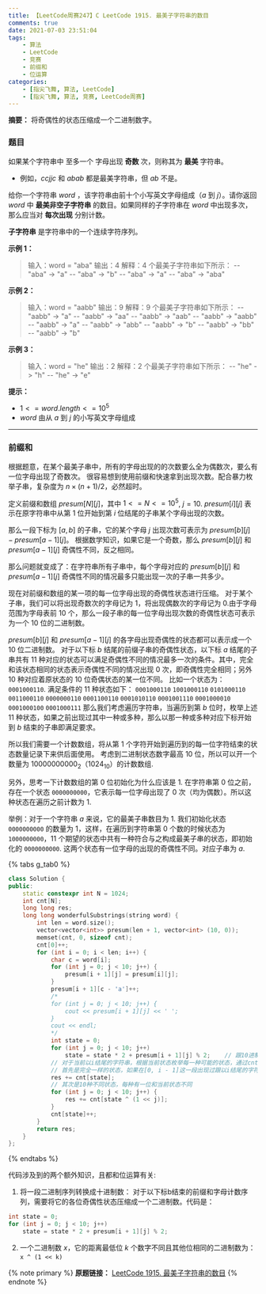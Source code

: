 ```yaml
---
title: 【LeetCode周赛247】C LeetCode 1915. 最美子字符串的数目
comments: true
date: 2021-07-03 23:51:04
tags:
    - 算法
    - LeetCode
    - 竞赛
    - 前缀和
    - 位运算
categories:
    - [指尖飞舞, 算法, LeetCode]
    - [指尖飞舞, 算法, 竞赛, LeetCode周赛]
---
```

__摘要：__
将奇偶性的状态压缩成一个二进制数字。
<!-- more -->

### 题目

如果某个字符串中 至多一个 字母出现 __奇数__ 次，则称其为 __最美__ 字符串。

+ 例如，$ccjjc$ 和 $abab$ 都是最美字符串，但 $ab$ 不是。

给你一个字符串 $word$ ，该字符串由前十个小写英文字母组成（$a$ 到 $j$）。请你返回 $word$ 中 __最美非空子字符串__ 的数目。如果同样的子字符串在 $word$ 中出现多次，那么应当对 __每次出现__ 分别计数。

__子字符串__ 是字符串中的一个连续字符序列。

__示例 1：__

> 输入：word = "aba"
输出：4
解释：4 个最美子字符串如下所示：
-- "aba" -> "a"
-- "aba" -> "b"
-- "aba" -> "a"
-- "aba" -> "aba"

__示例 2：__

> 输入：word = "aabb"
输出：9
解释：9 个最美子字符串如下所示：
-- "aabb" -> "a"
-- "aabb" -> "aa"
-- "aabb" -> "aab"
-- "aabb" -> "aabb"
-- "aabb" -> "a"
-- "aabb" -> "abb"
-- "aabb" -> "b"
-- "aabb" -> "bb"
-- "aabb" -> "b"

__示例 3：__

> 输入：word = "he"
输出：2
解释：2 个最美子字符串如下所示：
-- "he" -> "h"
-- "he" -> "e"

__提示：__

+ $1 <= word.length <= 10^5$
+ $word$ 由从 $a$ 到 $j$ 的小写英文字母组成

___

### 前缀和

根据题意，在某个最美子串中，所有的字母出现的的次数要么全为偶数次，要么有一位字母出现了奇数次。
很容易想到使用前缀和快速拿到出现次数。配合暴力枚举子串，复杂度为 $n \times (n + 1) / 2$，必然超时。

定义前缀和数组 $presum[N][j]$，其中 $1 <= N <= 10^5$, $j = 10$. $presum[i][j]$ 表示在原字符串中从第 $1$ 位开始到第 $i$ 位结尾的子串某个字母出现的次数。

那么一段下标为 $[a, b]$ 的子串，它的某个字母 $j$ 出现次数可表示为 $presum[b][j] - presum[a - 1][j]$。 根据数学知识，如果它是一个奇数，那么 $presum[b][j]$ 和 $presum[a - 1][j]$ 奇偶性不同，反之相同。

那么问题就变成了：在字符串所有子串中，每个字母对应的 $presum[b][j]$ 和 $presum[a - 1][j]$ 奇偶性不同的情况最多只能出现一次的子串一共多少。

现在对前缀和数组的某一项的每一位字母出现的奇偶性状态进行压缩。
对于某个子串，我们可以将出现奇数次的字母记为 $1$，将出现偶数次的字母记为 $0$.由于字母范围为字母表前 $10$ 个，那么一段子串的每一位字母出现次数的奇偶性状态可表示为一个 $10$ 位的二进制数。

$presum[b][j]$ 和 $presum[a - 1][j]$ 的各字母出现奇偶性的状态都可以表示成一个 $10$ 位二进制数。
对于以下标 $b$ 结尾的前缀子串的奇偶性状态，以下标 $a$ 结尾的子串共有 $11$ 种对应的状态可以满足奇偶性不同的情况最多一次的条件。其中，完全和该状态相同的状态表示奇偶性不同的情况出现 $0$ 次，即奇偶性完全相同；另外 $10$ 种对应着原状态的 $10$ 位奇偶状态的某一位不同。
比如一个状态为：`0001000110`. 满足条件的 $11$ 种状态如下：
`0001000110`
`1001000110`
`0101000110`
`0011000110`
`0000000110`
`0001100110`
`0001010110`
`0001001110`
`0001000010`
`0001000100`
`0001000111`
那么我们考虑遍历字符串，当遍历到第 $b$ 位时，枚举上述 $11$ 种状态，如果之前出现过其中一种或多种，那么以那一种或多种对应下标开始到 $b$ 结束的子串即满足要求。

所以我们需要一个计数数组，将从第 $1$ 个字符开始到遍历到的每一位字符结束的状态数量记录下来供后面使用。
考虑到二进制状态数字最高 $10$ 位，所以可以开一个数量为 $10000000000_2$（$1024_{10}$）的计数数组.

另外，思考一下计数数组的第 $0$ 位初始化为什么应该是 $1$.
在字符串第 $0$ 位之前，存在一个状态 `0000000000`，它表示每一位字母出现了 $0$ 次（均为偶数）。所以这种状态在遍历之前计数为 $1$.

举例：对于一个字符串 $a$ 来说，它的最美子串数目为 $1$. 我们初始化状态 `0000000000` 的数量为 $1$，这样，在遍历到字符串第 $0$ 个数的时候状态为 `1000000000`，$11$ 个期望的状态中共有一种符合与之构成最美子串的状态，即初始化的 `0000000000`. 这两个状态有一位字母的出现的奇偶性不同。对应子串为 $a$.


{% tabs g_tab0 %}
<!-- tab C++ -->
```c++
class Solution {
public:
    static constexpr int N = 1024;
    int cnt[N];    
    long long res;
    long long wonderfulSubstrings(string word) {
        int len = word.size();
        vector<vector<int>> presum(len + 1, vector<int> (10, 0));
        memset(cnt, 0, sizeof cnt);
        cnt[0]++;
        for (int i = 0; i < len; i++) {
            char c = word[i];
            for (int j = 0; j < 10; j++) {
                presum[i + 1][j] = presum[i][j];
            }
            presum[i + 1][c - 'a']++;
            /*
            for (int j = 0; j < 10; j++) {
                cout << presum[i + 1][j] << ' ';
            }
            cout << endl;
            */
            int state = 0;
            for (int j = 0; j < 10; j++)
                state = state * 2 + presum[i + 1][j] % 2;    // 跟10进制一样的。一段十进制序列转换成十进制数：for (int j = 0; j < len; j++) res = res * 10 + seq[j];
            // 对于当前以i结尾的字符串，根据当前状态枚举每一种可能的状态，通过cnt数组查看之前有没有出现过
            // 首先是完全一样的状态，如果在[0, i - 1]这一段出现过跟以i结尾的字符串完全一致的状态，那么它们构成的子串有0个字母出现了奇数次
            res += cnt[state];
            // 其次是10种不同状态，每种有一位和当前状态不同
            for (int j = 0; j < 10; j++) {
                res += cnt[state ^ (1 << j)];
            }
            cnt[state]++;
        }
        return res;
    }
};
```
<!-- endtab -->
{% endtabs %}

代码涉及到的两个额外知识，且都和位运算有关:
1. 将一段二进制序列转换成十进制数：
对于以下标b结束的前缀和字母计数序列，需要将它的各位奇偶性状态压缩成一个二进制数。代码是：
```c++
int state = 0;
for (int j = 0; j < 10; j++)
    state = state * 2 + presum[i + 1][j] % 2;
```

2. 一个二进制数 $x$，它的距离最低位 $k$ 个数字不同且其他位相同的二进制数为：
`x ^ (1 << k)`

{% note primary %}
__原题链接：__ [LeetCode 1915. 最美子字符串的数目](https://leetcode-cn.com/problems/number-of-wonderful-substrings/)
{% endnote %}